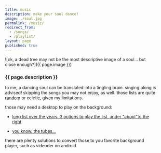 ```yaml
---
title: music
description: make your soul dance!
image: ./soul.jpg
permalink: /music/
redirect_from:
  - /songs/
  - /playlist/
layout: page
published: true
---
```


![ok, a dead tree may not be the most descriptive image of a soul... but close enough?]({{ page.image }})

### {{ page.description }}

to me, a dancing soul can be translated into a tingling brain. singing along is advised! skipping the songs you may not enjoy, as well. those lists are quite [random](/random) or ecletic, given my limitations.

those may need a desktop to play on the background:

- [long list over the years, 3 options to play the list, under "about"to the right](https://www.last.fm/user/cawas)

- [you know, the tubes...](https://www.youtube.com/playlist?list=PL28DE3A85A7D3FA81)

there are plenty solutions to convert those to you favorite background player, such as videoder on android.
